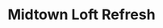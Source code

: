 ---
title: "Midtown Loft Refresh"
slug: "midtown-loft-refresh"
cover: "/images/projects/gallery.jpg"
caseStudy: |
  ## City Soul, Clean Lines  
  This bachelor loft was all brick and concrete — our job was to bring softness without losing edge.

  Through bold furniture choices, layered lighting, and textured rugs, we transformed this cold space into a refined, masculine retreat.

  ## What We Did  
  - Interior Styling  
  - Lighting Plan  
  - Furniture & Art Curation

  > “Didn’t think I had a style until they showed me what it could be.”
gallery:
  - "/images/projects/gallery.jpg"
  - "/images/projects/gallery.jpg"
  - "/images/projects/gallery.jpg"
---